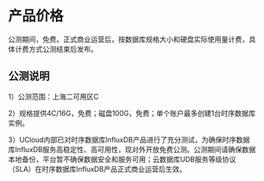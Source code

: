 # 产品价格

公测期间，免费。正式商业运营后，按数据库规格大小和硬盘实际使用量计费，具体计费方式公测结束后发布。

## 公测说明

1）公测范围：上海二可用区C

2）规格提供4C/16G，免费；磁盘100G，免费；单个账户最多创建1台时序数据库实例。

3）UCloud内部已对时序数据库InfluxDB产品进行了充分测试，为确保时序数据库InfluxDB服务高稳定性、高可用性，现对外开放免费公测。公测期间请确保数据本地备份，平台暂不确保数据安全和服务可用；云数据库UDB服务等级协议（SLA）在时序数据库InfluxDB产品正式商业运营后生效。
